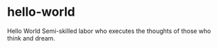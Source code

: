 # hello-world
Hello World
Semi-skilled labor who executes the thoughts of those who think and dream.
